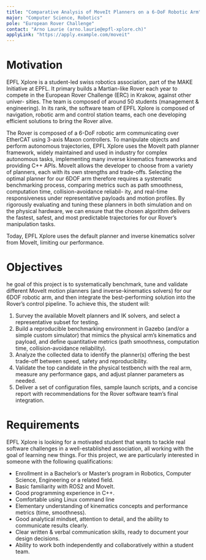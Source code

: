 ```yaml
---
title: "Comparative Analysis of MoveIt Planners on a 6-DoF Robotic Arm"
major: "Computer Science, Robotics"
pole: "European Rover Challenge"
contact: "Arno Laurie (arno.laurie@epfl-xplore.ch)"
applyLink: "https://apply.example.com/moveit"
---
```


# Motivation

EPFL Xplore is a student-led swiss robotics association, part of the MAKE Initiative at EPFL. It primary builds a
Martian-like Rover each year to compete in the European Rover Challenge (ERC) in Krakow, against other univer-
sities. The team is composed of around 50 students (management & engineering). In its rank, the software team
of EPFL Xplore is composed of navigation, robotic arm and control station teams, each one developing efficient
solutions to bring the Rover alive.

The Rover is composed of a 6-DoF robotic arm communicating over EtherCAT using 3-axis Maxon controllers. To
manipulate objects and perform autonomous trajectories, EPFL Xplore uses the MoveIt path planner framework,
widely maintained and used in industry for complex autonomous tasks, implementing many inverse kinematics
frameworks and providing C++ APIs. MoveIt allows the developer to choose from a variety of planners, each with
its own strengths and trade-offs. Selecting the optimal planner for our 6DOF arm therefore requires a systematic
benchmarking process, comparing metrics such as path smoothness, computation time, collision-avoidance reliabil-
ity, and real-time responsiveness under representative payloads and motion profiles. By rigorously evaluating and
tuning these planners in both simulation and on the physical hardware, we can ensure that the chosen algorithm
delivers the fastest, safest, and most predictable trajectories for our Rover’s manipulation tasks.

Today, EPFL Xplore uses the default planner and inverse kinematics solver from MoveIt, limiting our performance.

# Objectives

he goal of this project is to systematically benchmark, tune and validate different MoveIt motion planners (and
inverse-kinematics solvers) for our 6DOF robotic arm, and then integrate the best-performing solution into the
Rover’s control pipeline. To achieve this, the student will:

1. Survey the available MoveIt planners and IK solvers, and select a representative subset for testing.
2. Build a reproducible benchmarking environment in Gazebo (and/or a simple custom simulator) that mimics
the physical arm’s kinematics and payload, and define quantitative metrics (path smoothness, computation
time, collision-avoidance reliability).
3. Analyze the collected data to identify the planner(s) offering the best trade-off between speed, safety and
reproducibility.
4. Validate the top candidate in the physical testbench with the real arm, measure any performance gaps, and
adjust planner parameters as needed.
5. Deliver a set of configuration files, sample launch scripts, and a concise report with recommendations for the
Rover software team’s final integration.

# Requirements

EPFL Xplore is looking for a motivated student that wants to tackle real software challenges in a well-established
association, all working with the goal of learning new things. For this project, we are particularly interested in
someone with the following qualifications:
- Enrollment in a Bachelor’s or Master’s program in Robotics, Computer Science, Engineering or a related
field.
- Basic familiarity with ROS2 and MoveIt.
- Good programming experience in C++.
- Comfortable using Linux command line
- Elementary understanding of kinematics concepts and performance metrics (time, smoothness).
- Good analytical mindset, attention to detail, and the ability to communicate results clearly.
- Clear written & verbal communication skills, ready to document your design decisions.
- Ability to work both independently and collaboratively within a student team.